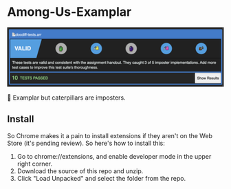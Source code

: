 # Among-Us-Examplar
![Demo image](https://raw.githubusercontent.com/jchen/Among-Us-Examplar/main/example-image.png)

🐛 Examplar but caterpillars are imposters. 

## Install
So Chrome makes it a pain to install extensions if they aren't on the Web Store (it's pending review). So here's how to install this: 
1. Go to chrome://extensions, and enable developer mode in the upper right corner. 
2. Download the source of this repo and unzip. 
3. Click "Load Unpacked" and select the folder from the repo. 
